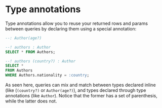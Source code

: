 # Type annotations
Type annotations allow you to reuse your returned rows and params between queries by declaring them using a special annotation:

```sql
--: Author(age?)

--! authors : Author
SELECT * FROM Authors;

--! authors (country?) : Author
SELECT *
FROM Authors
WHERE Authors.nationality = :country;
```
As seen here, queries can mix and match between types declared inline (like (`(country?)` or `Author(age?)`), and types declared through type annotations (like `Author`). Notice that the former has a set of parenthesis, while the latter does not.